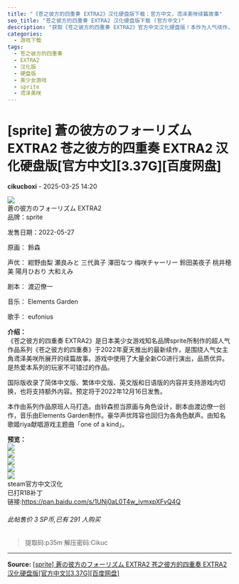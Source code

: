 ```yaml
---
title: "《苍之彼方的四重奏 EXTRA2》汉化硬盘版下载：官方中文，鸢泽美咲续篇故事"
seo_title: "苍之彼方的四重奏 EXTRA2 汉化硬盘版下载 (官方中文)"
description: "获取《苍之彼方的四重奏 EXTRA2》官方中文汉化硬盘版！本作为人气续作，聚焦人气女主角鸢泽美咲，包含全新CG与豪华声优阵容。提供百度网盘下载。"
categories:
  - 游戏下载
tags:
  - 苍之彼方的四重奏
  - EXTRA2
  - 汉化版
  - 硬盘版
  - 美少女游戏
  - sprite
  - 鸢泽美咲
---
```


# [sprite] 蒼の彼方のフォーリズム EXTRA2 苍之彼方的四重奏 EXTRA2 汉化硬盘版[官方中文][3.37G][百度网盘]

**cikucboxi** - 2025-03-25 14:20

![](https://p.sda1.dev/22/92cdbd692615c4bb8866fbbbdcd4dd1b/79932.jpg)  
蒼の彼方のフォーリズム EXTRA2  
品牌：sprite  
  
发售日期：2022-05-27  
  
原画： 鈴森  
  
声优： 紺野由梨 瀬良みと 三代眞子 澤田なつ 梅咲チャーリー 鈴田美夜子 桃井穂美 陽月ひおり 大和えみ  
  
剧本： 渡辺僚一  
  
音乐： Elements Garden  
  
歌手： eufonius  
  
**介绍：**  
《苍之彼方的四重奏 EXTRA2》是日本美少女游戏知名品牌sprite所制作的超人气作品系列《苍之彼方的四重奏》于2022年夏天推出的最新续作，是围绕人气女主角鸢泽美咲所展开的续篇故事。游戏中使用了大量全新CG进行演出，品质优异。是热爱本系列的玩家不可错过的作品。  
  
国际版收录了简体中文版、繁体中文版、英文版和日语版的内容并支持游戏内切换，也将支持额外内容。预定将于2022年12月16日发售。  
  
本作由系列作品原班人马打造。由铃森担当原画与角色设计，剧本由渡边僚一创作，音乐由Elements Garden制作。豪华声优阵容也回归为各角色献声。由知名歌姬riya献唱游戏主题曲「one of a kind」。  
  
**预览：**  
![](https://p.sda1.dev/22/d16a84f897871ce1c72617d46902cf4b/ss_2bee74a59a735ca7bf2eb4a85f8ae44073400777.jpg)  
![](https://p.sda1.dev/22/11d9c9fafa4c2520dd88478d0a3b98b7/ss_4b24f22c69cbfc38541f7de8ec6880376eb30098.jpg)  
![](https://p.sda1.dev/22/656b2a339aca068d3573a704236810e4/ss_621fed228540c9dc276c44d65b4024e7317e9e70.jpg)  
![](https://p.sda1.dev/22/57c5ef1c262a08da91bc069b78abfc7d/ss_a65bdf5b7acbf0f50de2373f271e3908713103de.jpg)  
![](https://p.sda1.dev/22/bba963cb159cf6b4ba56c8d619a219af/ss_4c66e5c8e66b683c62b89e2665428ce7f53209d8.jpg)  
steam官方中文汉化  
已打R18补丁  
链接:<https://pan.baidu.com/s/1UNj0aL0T4w_ivmxpXFvQ4Q>  


###### 此帖售价 3 SP币,已有 291 人购买

> 提取码:p35m 解压密码:Cikuc


---

**Source:** [[sprite] 蒼の彼方のフォーリズム EXTRA2 苍之彼方的四重奏 EXTRA2 汉化硬盘版[官方中文][3.37G][百度网盘]](https://www.south-plus.net/read.php?tid-2496801-fpage-3.html)
<script type="application/ld+json">
{
  "@context": "https://schema.org",
  "@type": "VideoGame",
  "name": "蒼の彼方のフォーリズム EXTRA2 苍之彼方的四重奏 EXTRA2 汉化硬盘版",
  "alternateName": "[sprite] 蒼の彼方のフォーリズム EXTRA2 苍之彼方的四重奏 EXTRA2 汉化硬盘版[官方中文][3.37G][百度网盘]",
  "description": "! 蒼の彼方のフォーリズム EXTRA2 品牌：sprite 发售日期：2022-05-27 原画： 鈴森 声优： 紺野由梨 瀬良みと 三代眞子 澤田なつ 梅咲チャーリー 鈴田美夜子 桃井穂美 陽月ひおり 大和えみ 剧本： 渡辺僚一 音乐： Elements Garden 歌手： eufonius 介绍：...",
  "image": "https://p.sda1.dev/22/92cdbd692615c4bb8866fbbbdcd4dd1b/79932.jpg",
  "datePublished": "2025-08-31 16:54:00",
  "author": {
    "@type": "Person",
    "name": "cikucboxi"
  },
  "operatingSystem": "Windows",
  "applicationCategory": "GameApplication",
  "url": "https://www.south-plus.net/read.php?tid-2496801-fpage-3.html"
}
</script>